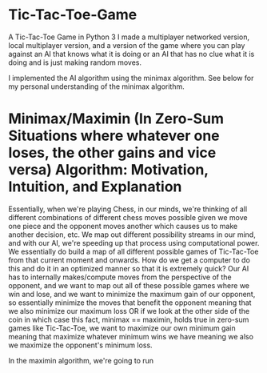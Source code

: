 # Tic-Tac-Toe-Game
A Tic-Tac-Toe Game in Python 3
I made a multiplayer networked version, local multiplayer version, and a version of the game where you can play against an AI that knows what it is doing or an AI that has no clue what it is doing and is just making random moves.

I implemented the AI algorithm using the minimax algorithm. See below for my personal understanding of the minimax algorithm.

# Minimax/Maximin (In Zero-Sum Situations where whatever one loses, the other gains and vice versa) Algorithm: Motivation, Intuition, and Explanation
Essentially, when we're playing Chess, in our minds, we're thinking of all different combinations of different chess moves possible given we move one piece and the opponent moves another which causes us to make another decision, etc. We map out different possibility streams in our mind, and with our AI, we're speeding up that process using computational power. We essentially do build a map of all different possible games of Tic-Tac-Toe from that current moment and onwards. How do we get a computer to do this and do it in an optimized manner so that it is extremely quick? Our AI has to internally makes/compute moves from the perspective of the opponent, and we want to map out all of these possible games where we win and lose, and we want to minimize the maximum gain of our opponent, so essentially minimize the moves that benefit the opponent meaning that we also minimize our maximum loss OR if we look at the other side of the coin in which case this fact, minimax == maximin, holds true in zero-sum games like Tic-Tac-Toe, we want to maximize our own minimum gain meaning that maximize whatever minimum wins we have meaning we also we maximize the opponent's minimum loss.

In the maximin algorithm, we're going to run 
